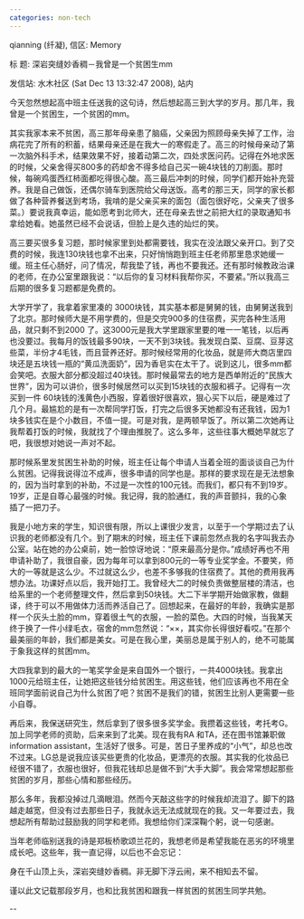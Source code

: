 ```yaml
---
categories: non-tech
---
```

qianning (纤凝), 信区: Memory

标  题: 深岩突缝妙香稠－我曾是一个贫困生mm

发信站: 水木社区 (Sat Dec 13 13:32:47 2008), 站内





今天忽然想起高中班主任送我的这句诗，然后想起高三到大学的岁月。那几年，我曾是一个贫困生，一个贫困的mm。



其实我家本来不贫困，高三那年母亲患了脑癌，父亲因为照顾母亲失掉了工作，治病花完了所有的积蓄，结果母亲还是在我大一的寒假走了。高三的时候母亲动了第一次脑外科手术，结果效果不好，接着动第二次，四处求医问药。记得在外地求医的时候，父亲舍得买800多的药却舍不得多给自己买一碗4块钱的刀削面。那时候，每碗鸡蛋西红柿面都吃得很心酸。高三最后冲刺的时候，同学们都开始补充营养。我是自己做饭，还偶尔骑车到医院给父母送饭。高考的那三天，同学的家长都做了各种营养餐送到考场，我啃的是父亲买来的面包（面包很好吃，父亲夹了很多菜。）要说我真幸运，能如愿考到北师大，还在母亲去世之前把大红的录取通知书拿给她看。她虽然已经不会说话，但脸上是久违的灿烂的笑。



高三要买很多复习题，那时候家里到处都需要钱，我实在没法跟父亲开口。到了交费的时候，我连130块钱也拿不出来，只好悄悄跑到班主任老师那里恳求她缓一缓。班主任心肠好，问了情况，帮我垫了钱，再也不要我还。还有那时候教政治课的老师，在办公室里跟我说：“以后你的复习材料我帮你买，不要紧。”所以我高三后期的很多复习题都是免费的。



大学开学了，我拿着家里凑的 3000块钱，其实基本都是舅舅的钱，由舅舅送我到了北京。那时候师大是不用学费的，但是交完900多的住宿费，买完各种生活用品，就只剩不到2000 了。这3000元是我大学里跟家里要的唯一一笔钱，以后再也没要过。我每月的饭钱最多90块，一天不到3块钱。我发现白菜、豆腐、豆芽这些菜，半份才4毛钱，而且营养还好。那时候经常用的化妆品，就是师大商店里四块还是五块钱一瓶的“黄瓜洗面奶”，因为香皂实在太干了。说到这儿，很多mm都会笑吧。衣服大部分都没超过40块钱。那时候最常去的地方是西单附近的“民族大世界”，因为可以讲价，很多时候居然可以买到15块钱的衣服和裤子。记得有一次买到一件 60块钱的浅黄色小西服，穿着很好很喜欢，狠心买下以后，硬是难过了几个月。最尴尬的是有一次帮同学打饭，打完之后很多天她都没有还我钱，因为1块多钱实在是个小数目，不值一提。可是对我，是两顿早饭了。所以第二次她再让我帮着打饭的时候，我就找了个理由推脱了。这么多年，这些往事大概她早就忘了吧，我很想对她说一声对不起。



那时候系里发贫困生补助的时候，班主任让每个申请人当着全班的面谈谈自己为什么贫困。记得我说得泣不成声，很多申请的同学也是。那样的要求现在是无法想象的，因为当时拿到的补助，不过是一次性的100元钱。而我们，都只有不到19岁。19岁，正是自尊心最强的时候。我记得，我的脸通红，我的声音颤抖，我的心象插了一把刀子。



我是小地方来的学生，知识很有限，所以上课很少发言，以至于一个学期过去了认识我的老师都没有几个。到了期末的时候，班主任下课前忽然点我的名字叫我去办公室。站在她的办公桌前，她一脸惊讶地说：“原来最高分是你。”成绩好再也不用申请补助了，我很自豪，因为每年可以拿到800元的一等专业奖学金。不要笑，师大的一等就是这么少。不过就这么少，也差不多够我的住宿费了。其他的费用我再想办法。功课好点以后，我开始打工。我曾经大二的时候负责做整层楼的清洁，也给系里的一个老师整理文件，然后拿到50块钱。大二下半学期开始做家教，做翻译，终于可以不用做体力活而养活自己了。回想起来，在最好的年龄，我确实是那样一个灰头土脸的mm，穿着很土气的衣服，一脸的菜色。大四的时候，当我某天终于换了一件小绿毛衣，宿舍的mm忽然说：“××，其实你长得很好看哎。”在那个最美丽的年龄，我们都是美女。可是在我心里，美丽总是属于别人的，绝不可能属于象我这样的贫困mm。



大四我拿到的最大的一笔奖学金是来自国外一个银行，一共4000块钱。我拿出1000元给班主任，让她把这些钱分给贫困生。用这些钱，他们应该再也不用在全班同学面前说自己为什么贫困了吧？贫困不是我们的错，贫困生比别人更需要一些小自尊。



再后来，我保送研究生，然后拿到了很多很多奖学金。我攒着这些钱，考托考G。加上同学老师的资助，后来来到了北美。现在我有RA 和TA，还在图书馆兼职做information assistant，生活好了很多。可是，苦日子里养成的“小气”，却总也改不过来。LG总是说我应该买些更贵的化妆品，更漂亮的衣服。其实我的化妆品已经很不错了，衣服也很好，但我花钱却总是做不到“大手大脚”。我会常常想起那些贫困的岁月，那些心情和那些经历。



那么多年，我都没掉过几滴眼泪。然而今天敲这些字的时候我却流泪了。脚下的路越走越宽，但没有过去那些日子，我就永远无法成就现在的我。又一年要过去，我想起所有帮助过鼓励我的同学和老师。我想给你们深深鞠个躬，说一句感谢。



当年老师临别送我的诗是郑板桥歌颂兰花的，我想老师是希望我能在恶劣的环境里成长吧。这些年，我一直记得，以后也不会忘记：



身在千山顶上头，深岩突缝妙香稠。非无脚下浮云闹，来不相知去不留。



谨以此文记载那段岁月，也和比我贫困和跟我一样贫困的贫困生同学共勉。

--

